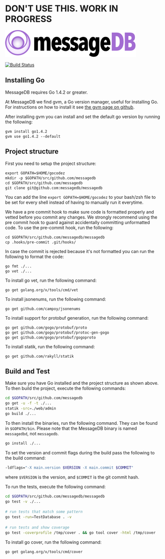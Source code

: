 # DON'T USE THIS. WORK IN PROGRESS

![messageDB](docs/img/messagedb-logo.png "messageDB")

[![Build Status](https://travis-ci.org/messagedb/messagedb.svg)](https://travis-ci.org/messagedb/messagedb)



Installing Go
-------------
MessageDB requires Go 1.4.2 or greater.

At MessageDB we find gvm, a Go version manager, useful for installing Go. For instructions
on how to install it see [the gvm page on github](https://github.com/moovweb/gvm).

After installing gvm you can install and set the default go version by
running the following:

    gvm install go1.4.2
    gvm use go1.4.2 --default


Project structure
-----------------
First you need to setup the project structure:

    export GOPATH=$HOME/gocodez
    mkdir -p $GOPATH/src/github.com/messagedb
    cd $GOPATH/src/github.com/messagedb
    git clone git@github.com:messagedb/messagedb

You can add the line `export GOPATH=$HOME/gocodez` to your bash/zsh
file to be set for every shell instead of having to manually run it
everytime.

We have a pre commit hook to make sure code is formatted properly
and vetted before you commit any changes. We strongly recommend using the pre
commit hook to guard against accidentally committing unformatted
code. To use the pre-commit hook, run the following:

    cd $GOPATH/src/github.com/messagedb/messagedb
    cp .hooks/pre-commit .git/hooks/

In case the commit is rejected because it's not formatted you can run
the following to format the code:

```
go fmt ./...
go vet ./...
```

To install go vet, run the following command:
```
go get golang.org/x/tools/cmd/vet
```

To install jsonenums, run the following command:
```
go get github.com/campoy/jsonenums
```

To install support for protobuf generation, run the following command:
```
go get github.com/gogo/protobuf/proto
go get github.com/gogo/protobuf/protoc-gen-gogo
go get github.com/gogo/protobuf/gogoproto
```

To install statik, run the following command:
```
go get github.com/rakyll/statik
```

Build and Test
-----

Make sure you have Go installed and the project structure as shown above. To then build the project, execute the following commands:

```bash
cd $GOPATH/src/github.com/messagedb
go get -u -f -t ./...
statik -src=./web/admin
go build ./...
```

To then install the binaries, run the following command. They can be found in `$GOPATH/bin`. Please note that the MessageDB binary is named `messagedbd`, not `messagedb`.

```bash
go install ./...
```

To set the version and commit flags during the build pass the following to the build command:

```bash
-ldflags="-X main.version $VERSION -X main.commit $COMMIT"
```

where `$VERSION` is the version, and `$COMMIT` is the git commit hash.

To run the tests, execute the following command:

```bash
cd $GOPATH/src/github.com/messagedb/messagedb
go test -v ./...

# run tests that match some pattern
go test -run=TestDatabase . -v

# run tests and show coverage
go test -coverprofile /tmp/cover . && go tool cover -html /tmp/cover
```

To install go cover, run the following command:
```
go get golang.org/x/tools/cmd/cover
```
